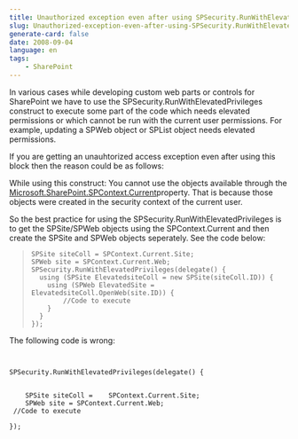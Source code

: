 ```yaml
---
title: Unauthorized exception even after using SPSecurity.RunWithElevatedPrivileges
slug: Unauthorized-exception-even-after-using-SPSecurity.RunWithElevatedPrivileges
generate-card: false
date: 2008-09-04
language: en
tags:
    - SharePoint
---
```



In various cases while developing custom web parts or controls for SharePoint we have to use the SPSecurity.RunWithElevatedPrivileges construct to execute some part of the code which needs elevated permissions or which cannot be run with the current user permissions. For example, updating a SPWeb object or SPList object needs elevated permissions.



If you are getting an unauhtorized access exception even after using this block then the reason could be as follows:



While using this construct: You cannot use the objects available through the [Microsoft.SharePoint.SPContext.Current](http://msdn.microsoft.com/en-us/library/microsoft.sharepoint.spcontext.current.aspx)property. That is because those objects were created in the security context of the current user.



So the best practice for using the SPSecurity.RunWithElevatedPrivileges is to get the SPSite/SPWeb objects using the SPContext.Current and then create the SPSite and SPWeb objects seperately. See the code below:



> ```
> SPSite siteColl = SPContext.Current.Site;
> SPWeb site = SPContext.Current.Web;
> SPSecurity.RunWithElevatedPrivileges(delegate() {
>   using (SPSite ElevatedsiteColl = new SPSite(siteColl.ID)) {
>     using (SPWeb ElevatedSite = ElevatedsiteColl.OpenWeb(site.ID)) {
>         //Code to execute
>     }
>   }
> });
> ```

The following code is wrong:

```


SPSecurity.RunWithElevatedPrivileges(delegate() {


    SPSite siteColl =    SPContext.Current.Site;
    SPWeb site = SPContext.Current.Web;
 //Code to execute

});
```